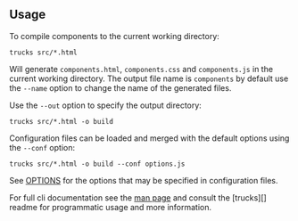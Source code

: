 ## Usage

To compile components to the current working directory:

```shell
trucks src/*.html
```

Will generate `components.html`, `components.css` and `components.js` in the current working directory. The output file name is `components` by default use the `--name` option to change the name of the generated files.

Use the `--out` option to specify the output directory:

```shell
trucks src/*.html -o build
```

Configuration files can be loaded and merged with the default options using the `--conf` option:

```shell
trucks src/*.html -o build --conf options.js
```

See [OPTIONS](/doc/OPTIONS.md) for the options that may be specified in configuration files.

For full cli documentation see the [man page](/packages/trucks-cli/doc/man/trucks.1) and consult the [trucks][] readme for programmatic usage and more information.
